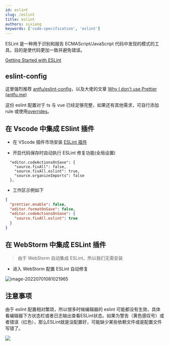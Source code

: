 ```yaml
---
id: eslint
slug: /eslint
title: eslint
authors: sixiang
keywords: ['code-specification', 'eslint']
---
```


ESLint 是一种用于识别和报告 ECMAScript/JavaScript 代码中发现的模式的工具，目的是使代码更加一致并避免错误。

[Getting Started with ESLint](https://eslint.org/docs/latest/user-guide/getting-started)

## eslint-config

这里强烈推荐 [antfu/eslint-config](https://github.com/antfu/eslint-config)，以及大佬的文章 [Why I don't use Prettier (antfu.me)](https://antfu.me/posts/why-not-prettier)

这份 eslint 配置对于 ts 与 vue 已经足够完整，如果还有其他需求，可自行添加 rule 或使用[overrides](https://eslint.org/docs/latest/user-guide/configuring/configuration-files#how-do-overrides-work)。

## 在 Vscode 中集成 ESlint 插件

- 在 VScode 插件市场安装 [ESLint 插件](https://marketplace.visualstudio.com/items?itemName=dbaeumer.vscode-eslint)

- 开启代码保存时自动执行 ESLint 修复功能(全局设置)

```
  "editor.codeActionsOnSave": {
    "source.fixAll": false,
    "source.fixAll.eslint": true,
    "source.organizeImports": false
  },
```

- 工作区示例如下

```json title='.vscode/settings.json'
{
  "prettier.enable": false,
  "editor.formatOnSave": false,
  "editor.codeActionsOnSave": {
    "source.fixAll.eslint": true
  }
}
```

## 在 WebStorm 中集成 ESLint 插件

> 由于 WebStorm 自动集成 ESLint，所以我们无需安装

- 进入 WebStorm 配置 ESLint 自动修复

![image-20220701081021965](https://tva1.sinaimg.cn/large/e6c9d24egy1h3r3vxs790j215p0u00vk.jpg)

## 注意事项

由于 eslint 配置相对繁琐，所以很多时候编辑器的 eslint 可能都没有生效，具体看编辑器下方状态栏或者日志输出查看ESLint状态。如果为警告（黄色感叹号）或者错误（红色），那么ESLint就是没配置好，可能缺少某些依赖文件或是配置文件写错了。

![](https://img.kuizuo.cn/image-20221002163239434.png)
